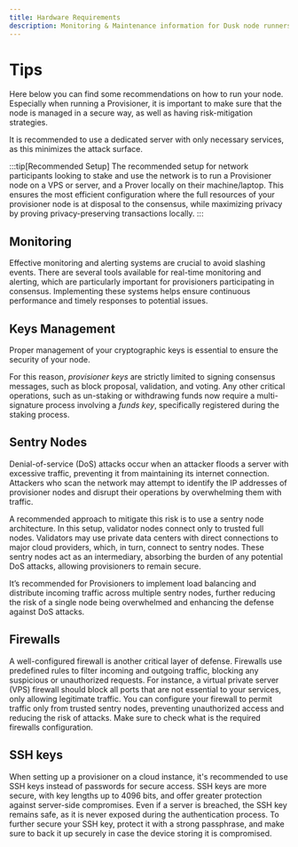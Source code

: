```yaml
---
title: Hardware Requirements
description: Monitoring & Maintenance information for Dusk node runners.
---
```


# Tips

Here below you can find some recommendations on how to run your node. Especially when running a Provisioner, it is important to make sure that the node is managed in a secure way, as well as having risk-mitigation strategies.

It is recommended to use a dedicated server with only necessary services, as this minimizes the attack surface.


:::tip[Recommended Setup]
The recommended setup for network participants looking to stake and use the network is to run a Provisioner node on a VPS or server, and a Prover locally on their machine/laptop. This ensures the most efficient configuration where the full resources of your provisioner node is at disposal to the consensus, while maximizing privacy by proving privacy-preserving transactions locally.
:::

## Monitoring

Effective monitoring and alerting systems are crucial to avoid slashing events. There are several tools available for real-time monitoring and alerting, which are particularly important for provisioners participating in consensus. Implementing these systems helps ensure continuous performance and timely responses to potential issues.

## Keys Management
Proper management of your cryptographic keys is essential to ensure the security of your node.

For this reason, *provisioner keys* are strictly limited to signing consensus messages, such as block proposal, validation, and voting. Any other critical operations, such as un-staking or withdrawing funds now require a multi-signature process involving a *funds key*, specifically registered during the staking process.


## Sentry Nodes
Denial-of-service (DoS) attacks occur when an attacker floods a server with excessive traffic, preventing it from maintaining its internet connection. Attackers who scan the network may attempt to identify the IP addresses of provisioner nodes and disrupt their operations by overwhelming them with traffic.

A recommended approach to mitigate this risk is to use a sentry node architecture. In this setup, validator nodes connect only to trusted full nodes. Validators may use private data centers with direct connections to major cloud providers, which, in turn, connect to sentry nodes. These sentry nodes act as an intermediary, absorbing the burden of any potential DoS attacks, allowing provisioners to remain secure.

It’s recommended for Provisioners to implement load balancing and distribute incoming traffic across multiple sentry nodes, further reducing the risk of a single node being overwhelmed and enhancing the defense against DoS attacks.

## Firewalls
A well-configured firewall is another critical layer of defense. Firewalls use predefined rules to filter incoming and outgoing traffic, blocking any suspicious or unauthorized requests. For instance, a virtual private server (VPS) firewall should block all ports that are not essential to your services, only allowing legitimate traffic. You can configure your firewall to permit traffic only from trusted sentry nodes, preventing unauthorized access and reducing the risk of attacks. Make sure to check what is the required firewalls configuration.

## SSH keys
When setting up a provisioner on a cloud instance, it's recommended to use SSH keys instead of passwords for secure access. SSH keys are more secure, with key lengths up to 4096 bits, and offer greater protection against server-side compromises. Even if a server is breached, the SSH key remains safe, as it is never exposed during the authentication process. To further secure your SSH key, protect it with a strong passphrase, and make sure to back it up securely in case the device storing it is compromised.
